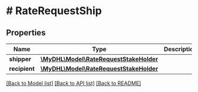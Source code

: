 # # RateRequestShip

## Properties

Name | Type | Description | Notes
------------ | ------------- | ------------- | -------------
**shipper** | [**\MyDHL\Model\RateRequestStakeHolder**](RateRequestStakeHolder.md) |  |
**recipient** | [**\MyDHL\Model\RateRequestStakeHolder**](RateRequestStakeHolder.md) |  |

[[Back to Model list]](../../README.md#models) [[Back to API list]](../../README.md#endpoints) [[Back to README]](../../README.md)
